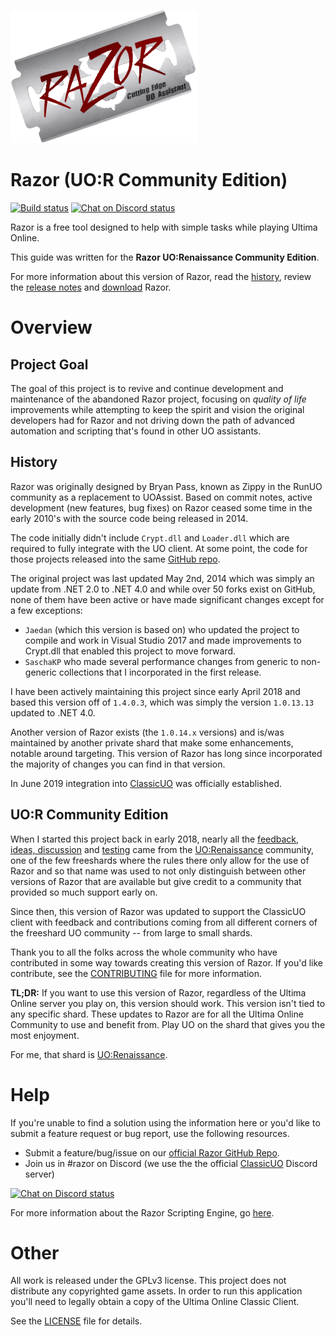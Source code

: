 ![razor](images/razor.png)

# Razor (UO:R Community Edition)

[![Build status](https://ci.appveyor.com/api/projects/status/1815mo6is2t8fl1o?svg=true)](https://ci.appveyor.com/project/markdwags/razor)
[![Chat on Discord status](https://img.shields.io/discord/458277173208547350.svg?logo=discord)](https://discord.gg/VdyCpjQ)

Razor is a free tool designed to help with simple tasks while playing Ultima Online.

This guide was written for the **Razor UO:Renaissance Community Edition**.

For more information about this version of Razor, read the [history](#history), review the [release notes](./releasenotes.md) and [download](./download.md) Razor.

# Overview

## Project Goal

The goal of this project is to revive and continue development and maintenance of the abandoned Razor project, focusing on *quality of life* improvements while attempting to keep the spirit and vision the original developers had for Razor and not driving down the path of advanced automation and scripting that's found in other UO assistants.

## History

Razor was originally designed by Bryan Pass, known as Zippy in the RunUO community as a replacement to UOAssist. Based on commit notes, active development (new features, bug fixes) on Razor ceased some time in the early 2010's with the source code being released in 2014.

The code initially didn't include `Crypt.dll` and `Loader.dll` which are required to fully integrate with the UO client. At some point, the code for those projects released into the same [GitHub repo](https://github.com/msturgill/razor).

The original project was last updated May 2nd, 2014 which was simply an update from .NET 2.0 to .NET 4.0 and while over 50 forks exist on GitHub, none of them have been active or have made significant changes except for a few exceptions:

* `Jaedan` (which this version is based on) who updated the project to compile and work in Visual Studio 2017 and made improvements to Crypt.dll that enabled this project to move forward.
* `SaschaKP` who made several performance changes from generic to non-generic collections that I incorporated in the first release.

I have been actively maintaining this project since early April 2018 and based this version off of `1.4.0.3`, which was simply the version `1.0.13.13` updated to .NET 4.0.

Another version of Razor exists (the `1.0.14.x` versions) and is/was maintained by another private shard that make some enhancements, notable around targeting. This version of Razor has long since incorporated the majority of changes you can find in that version.

In June 2019 integration into [ClassicUO](https://github.com/andreakarasho/ClassicUO) was officially established.

## UO:R Community Edition

When I started this project back in early 2018, nearly all the [feedback, ideas, discussion](http://www.uorforum.com/threads/improving-razor-razor-development.33134/) and [testing](http://www.uorforum.com/threads/razor-1-5-bug-issue-release-tracking.33405/) came from the [UO:Renaissance](http://www.uorenaissance.com) community, one of the few freeshards where the rules there only allow for the use of Razor and so that name was used to not only distinguish between other versions of Razor that are available but give credit to a community that provided so much support early on.

Since then, this version of Razor was updated to support the ClassicUO client with feedback and contributions coming from all different corners of the freeshard UO community -- from large to small shards.

Thank you to all the folks across the whole community who have contributed in some way towards creating this version of Razor. If you'd like contribute, see the [CONTRIBUTING](https://github.com/markdwags/Razor/blob/master/CONTRIBUTING.md) file for more information.

**TL;DR:** If you want to use this version of Razor, regardless of the Ultima Online server you play on, this version should work. This version isn't tied to any specific shard. These updates to Razor are for all the Ultima Online Community to use and benefit from. Play UO on the shard that gives you the most enjoyment.

For me, that shard is [UO:Renaissance](http://www.uorenaissance.com).

# Help

If you're unable to find a solution using the information here or you'd like to submit a feature request or bug report, use the following resources.

* Submit a feature/bug/issue on our [official Razor GitHub Repo](https://github.com/markdwags/Razor/issues).
* Join us in #razor on Discord (we use the the official [ClassicUO](https://www.classicuo.eu/) Discord server)

[![Chat on Discord status](https://img.shields.io/discord/458277173208547350.svg?logo=discord)](https://discord.gg/VdyCpjQ)

For more information about the Razor Scripting Engine, go [here](http://www.uor-razor.com/guide/).

# Other

All work is released under the GPLv3 license. This project does not distribute any copyrighted game assets. In order to run this application you'll need to legally obtain a copy of the Ultima Online Classic Client.

See the [LICENSE](https://github.com/markdwags/Razor/blob/master/LICENSE.md) file for details.
